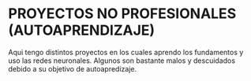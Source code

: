 # PROYECTOS NO PROFESIONALES (AUTOAPRENDIZAJE)
Aqui tengo distintos proyectos en los cuales aprendo los fundamentos y uso las redes neuronales. 
Algunos son bastante malos y descuidados debido a su objetivo de autoapredizaje.
